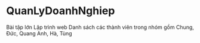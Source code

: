 # QuanLyDoanhNghiep
Bài tập lớn Lập trình web
Danh sách các thành viên trong nhóm gồm Chung, Đức, Quang Anh, Hà, Tùng

